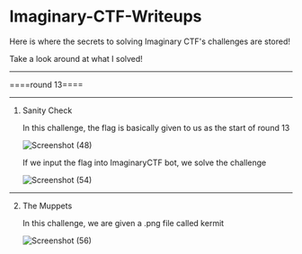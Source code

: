 # Imaginary-CTF-Writeups

Here is where the secrets to solving Imaginary CTF's challenges are stored!

Take a look around at what I solved!



----------



====round 13====





----------




1. Sanity Check
   
   
   In this challenge, the flag is basically given to us as the start of round 13
   
   ![Screenshot (48)](https://user-images.githubusercontent.com/68140663/129470340-ba786efc-fada-47e6-bc15-e941445186a7.png)
   
   
   If we input the flag into ImaginaryCTF bot, we solve the challenge
   
   ![Screenshot (54)](https://user-images.githubusercontent.com/68140663/129470408-29da3cea-2c11-435f-a17e-29cf1e0ee998.png)
   
----  
   
2. The Muppets


   In this challenge, we are given a .png file called kermit
   
   ![Screenshot (56)](https://user-images.githubusercontent.com/68140663/129470693-a1c536a3-6930-4c57-a02a-053656157426.png)
